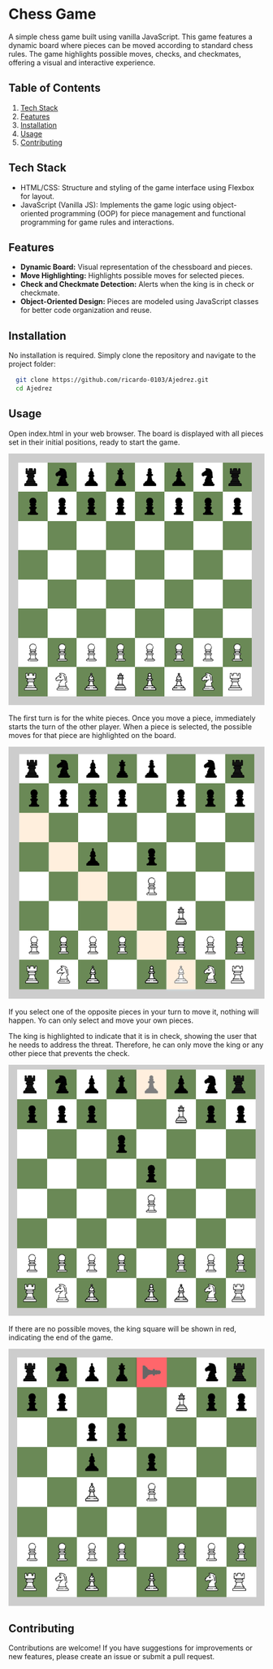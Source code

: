 # Chess Game

A simple chess game built using vanilla JavaScript. This game features a dynamic board where pieces can be moved according to standard chess rules. The game highlights possible moves, checks, and checkmates, offering a visual and interactive experience.

## Table of Contents

1. [Tech Stack](#tech_stack)
2. [Features](#features)
3. [Installation](#installation)
4. [Usage](#usage)
5. [Contributing](#contributing)

## Tech Stack

- HTML/CSS: Structure and styling of the game interface using Flexbox for layout.
- JavaScript (Vanilla JS): Implements the game logic using object-oriented programming (OOP) for piece management and functional programming for game rules and interactions.

## Features

- **Dynamic Board:** Visual representation of the chessboard and pieces.
- **Move Highlighting:** Highlights possible moves for selected pieces.
- **Check and Checkmate Detection:** Alerts when the king is in check or checkmate.
- **Object-Oriented Design:** Pieces are modeled using JavaScript classes for better code organization and reuse.

## Installation

No installation is required. Simply clone the repository and navigate to the project folder:

```bash
  git clone https://github.com/ricardo-0103/Ajedrez.git
  cd Ajedrez
```

## Usage

Open index.html in your web browser.
The board is displayed with all pieces set in their initial positions, ready to start the game.

![Board](images/tablero.png)

The first turn is for the white pieces. Once you move a piece, immediately starts the turn of the other player. 
When a piece is selected, the possible moves for that piece are highlighted on the board.

![Board](images/mov_ficha.png)

If you select one of the opposite pieces in your turn to move it, nothing will happen. Yo can only select and move your own pieces.

The king is highlighted to indicate that it is in check, showing the user that he needs to address the threat. Therefore, he can only move the king or any other piece that prevents the check.

![Board](images/jaque.png)


If there are no possible moves, the king square will be shown in red, indicating the end of the game.

![Board](images/jaque_mate.png)

## Contributing

Contributions are welcome! If you have suggestions for improvements or new features, please create an issue or submit a pull request. 
